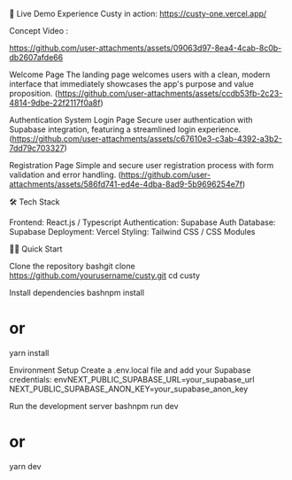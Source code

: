 🚀 Live Demo
Experience Custy in action: https://custy-one.vercel.app/

Concept Video : 

https://github.com/user-attachments/assets/09063d97-8ea4-4cab-8c0b-db2607afde66

Welcome Page
The landing page welcomes users with a clean, modern interface that immediately showcases the app's purpose and value proposition.
(https://github.com/user-attachments/assets/ccdb53fb-2c23-4814-9dbe-22f2117f0a8f)

Authentication System
Login Page
Secure user authentication with Supabase integration, featuring a streamlined login experience.
(https://github.com/user-attachments/assets/c67610e3-c3ab-4392-a3b2-7dd79c703327)

Registration Page
Simple and secure user registration process with form validation and error handling.
(https://github.com/user-attachments/assets/586fd741-ed4e-4dba-8ad9-5b9696254e7f)



🛠️ Tech Stack

Frontend: React.js / Typescript
Authentication: Supabase Auth
Database: Supabase
Deployment: Vercel
Styling: Tailwind CSS / CSS Modules

🏃‍♂️ Quick Start

Clone the repository
bashgit clone https://github.com/yourusername/custy.git
cd custy

Install dependencies
bashnpm install
# or
yarn install

Environment Setup
Create a .env.local file and add your Supabase credentials:
envNEXT_PUBLIC_SUPABASE_URL=your_supabase_url
NEXT_PUBLIC_SUPABASE_ANON_KEY=your_supabase_anon_key

Run the development server
bashnpm run dev
# or
yarn dev
